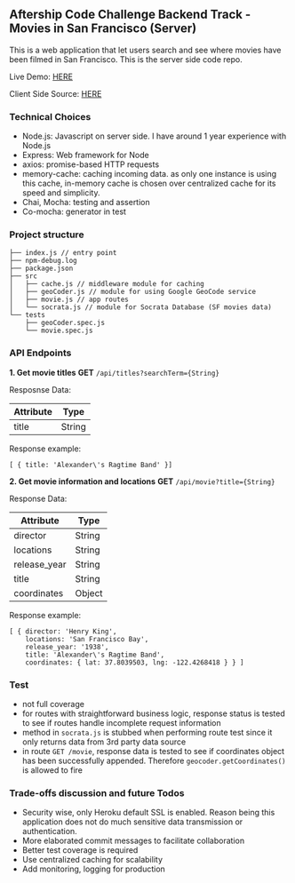 ## Aftership Code Challenge Backend Track - Movies in San Francisco (Server)
This is a web application that let users search and see where movies have been filmed in San Francisco. This is the server side code repo.

Live Demo: [HERE](https://evening-ocean-41110.herokuapp.com/)

Client Side Source: [HERE](https://github.com/fionactc/sf-movies-client)

### Technical Choices
- Node.js: Javascript on server side. I have around 1 year experience with Node.js
- Express: Web framework for Node
- axios: promise-based HTTP requests
- memory-cache: caching incoming data. as only one instance is using this cache, in-memory cache is chosen over centralized cache for its speed and simplicity.
- Chai, Mocha: testing and assertion
- Co-mocha: generator in test

### Project structure
```
├── index.js // entry point
├── npm-debug.log
├── package.json
├── src
│   ├── cache.js // middleware module for caching
│   ├── geoCoder.js // module for using Google GeoCode service
│   ├── movie.js // app routes
│   └── socrata.js // module for Socrata Database (SF movies data)
└── tests 
    ├── geoCoder.spec.js
    └── movie.spec.js
```

### API Endpoints
**1. Get movie titles**
**GET** `/api/titles?searchTerm={String}`

Resposnse Data: 

Attribute | Type
---|---
title | String

Response example:
```
[ { title: 'Alexander\'s Ragtime Band' }]
```

**2. Get movie information and locations**
**GET** `/api/movie?title={String}`

Response Data:

Attribute | Type
---|---
director | String
locations | String
release_year | String
title | String
coordinates | Object

Response example:
```
[ { director: 'Henry King',
    locations: 'San Francisco Bay',
    release_year: '1938',
    title: 'Alexander\'s Ragtime Band',
    coordinates: { lat: 37.8039503, lng: -122.4268418 } } ]
```

### Test
- not full coverage
- for routes with straightforward business logic, response status is tested to see if routes handle incomplete request information
- method in `socrata.js` is stubbed when performing route test since it only returns data from 3rd party data source
- in route `GET /movie`, response data is tested to see if coordinates object has been successfully appended. Therefore `geocoder.getCoordinates()` is allowed to fire


### Trade-offs discussion and future Todos
- Security wise, only Heroku default SSL is enabled. Reason being this application does not do much sensitive data transmission or authentication. 
- More elaborated commit messages to facilitate collaboration
- Better test coverage is required
- Use centralized caching for scalability
- Add monitoring, logging for production

